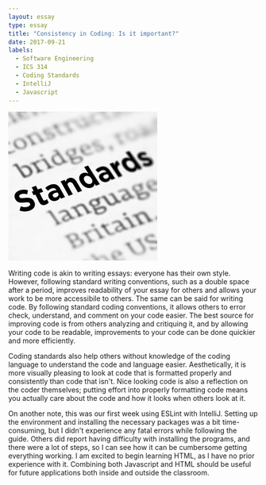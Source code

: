 ```yaml
---
layout: essay
type: essay
title: "Consistency in Coding: Is it important?"
date: 2017-09-21
labels:
  - Software Engineering
  - ICS 314
  - Coding Standards
  - IntelliJ
  - Javascript
---
```


<img class="ui medium left floated image" src="../images/standard.jpeg">

Writing code is akin to writing essays: everyone has their own style. However, following standard writing conventions, such as a double space after a period, improves readability of your essay for others and allows your work to be more accessibile to others. The same can be said for writing code. By following standard coding conventions, it allows others to error check, understand, and comment on your code easier. The best source for improving code is from others analyzing and critiquing it, and by allowing your code to be readable, improvements to your code can be done quickier and more efficiently. 

Coding standards also help others without knowledge of the coding language to understand the code and language easier. Aesthetically, it is more visually pleasing to look at code that is formatted properly and consistently than code that isn't. Nice looking code is also a reflection on the coder themselves; putting effort into properly formatting code means you actually care about the code and how it looks when others look at it.

On another note, this was our first week using ESLint with IntelliJ. Setting up the environment and installing the necessary packages was a bit time-consuming, but I didn't experience any fatal errors while following the guide. Others did report having difficulty with installing the programs, and there were a lot of steps, so I can see how it can be cumbersome getting everything working. I am excited to begin learning HTML, as I have no prior experience with it. Combining both Javascript and HTML should be useful for future applications both inside and outside the classroom.

